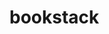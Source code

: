 <!-- generated by markdown-notes-tree -->

# bookstack

<!-- optional markdown-notes-tree directory description starts here -->

<!-- optional markdown-notes-tree directory description ends here -->


